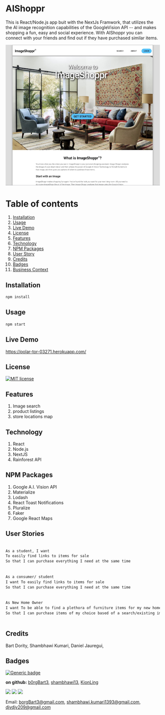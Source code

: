 # AIShoppr
This is React/Node.js app buit with the NextJs Framwork, that utilizes the the AI image recognition capabilities of the GoogleVision API -- and makes shopping a fun, easy and social experience. With AIShoppr you can connect with your friends and find out if they have purchased similar items.


![screenshot](screengrab.jpg)
# Table of contents
1. [Installation](#Installation)
2. [Usage](#Usage)
3. [Live Demo](#Live_Demo)
4. [License](#License)
5. [Features](#Features)
6. [Technology](#Technology)
7. [NPM Packages](#Packages)
8. [User Story](#User_Story)
9. [Credits](#Credits)
10. [Badges](#Badges)
11. [Business Context](#Business_Context)
<a name="Installation"></a>
## Installation
```sh
npm install
```
<a name="Usage"></a>
## Usage
```sh
npm start
```
<a name="Live_Demo"></a>
## Live Demo
https://polar-tor-03271.herokuapp.com/
<a name='License'></a>
## License
[![MIT license](https://img.shields.io/badge/License-MIT-blue.svg)](https://lbesson.mit-license.org/)
<a name="Features"></a>
## Features
1. Image search
2.  product listings
3.  store locations map

<a name="Technology"></a>
## Technology
1.  React
2.  Node.js
3.  NextJS
4.  Rainforest API

<a name="Packages"></a>
## NPM Packages
1. Google A.I. Vision API
2. Materialize 
3. Lodash
4. React Toast Notifications
5. Pluralize
6. Faker
7. Google React Maps

## User Stories
```sh
 
As a student, I want 
To easily find links to items for sale
So that I can purchase everything I need at the same time

 
As a consumer/ student
I want To easily find links to items for sale
So that I can purchase everything I need at the same time

 
As New Home Owner
I want To be able to find a plethora of furniture items for my new home
So that I can purchase items of my choice based of a search/existing image



```

<a name="Credits"></a>
## Credits
Bart Dority, Shambhawi Kumari, Daniel Jauregui, 
<a name="Badges"></a>
## Badges
 [![Generic badge](https://img.shields.io/badge/made_with-Express-<COLOR>.svg)](https://shields.io/)

**on github:** <a href='github.com/b0rgBart3'>b0rgBart3</a>, <a href="https://github.com/shambhawi13">shambhawi13</a>, <a href="https://github.com/kionLing">KionLing</a>

[![](https://github.com/b0rgBart3.png?size=90)](https://github.com/remarkablemark)
[![](https://github.com/shambhawi13.png?size=90)](https://github.com/remarkablemark)
[![](https://github.com/kionLing.png?size=90)](https://github.com/remarkablemark)

Email: borgBart3@gmail.com, shambhawi.kumari1393@gmail.com, djvdjv209@gmail.com

<a name="User_Story"></a>

